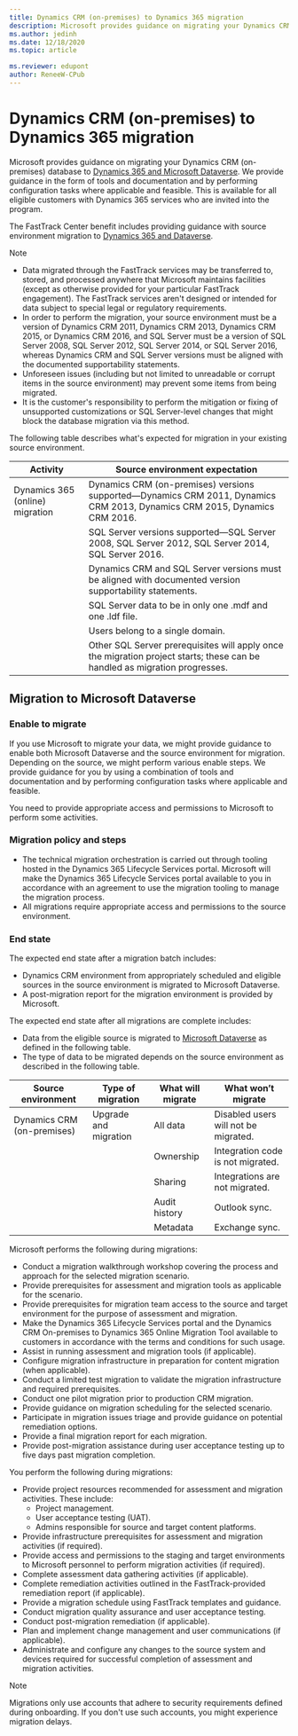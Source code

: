 ```yaml
---
title: Dynamics CRM (on-premises) to Dynamics 365 migration
description: Microsoft provides guidance on migrating your Dynamics CRM (on-premises) database to Dynamics 365 and Microsoft Dataverse.
ms.author: jedinh
ms.date: 12/18/2020
ms.topic: article

ms.reviewer: edupont
author: ReneeW-CPub
---
```


# Dynamics CRM (on-premises) to Dynamics 365 migration
Microsoft provides guidance on migrating your Dynamics CRM (on-premises) database to [Dynamics 365 and Microsoft Dataverse](/powerapps/maker/common-data-service/data-platform-intro#dynamics-365-and-dataverse). We provide guidance in the form of tools and documentation and by performing configuration tasks where applicable and feasible. This is available for all eligible customers with Dynamics 365 services who are invited into the program.

The FastTrack Center benefit includes providing guidance with source environment migration to [Dynamics 365 and Dataverse](/powerapps/maker/common-data-service/data-platform-intro#dynamics-365-and-dataverse).

> [!Note]
> - Data migrated through the FastTrack services may be transferred to, stored, and processed anywhere that Microsoft maintains facilities (except as otherwise provided for your particular FastTrack engagement). The FastTrack services aren't designed or intended for data subject to special legal or regulatory requirements.
> - In order to perform the migration, your source environment must be a version of Dynamics CRM 2011, Dynamics CRM 2013, Dynamics CRM 2015, or Dynamics CRM 2016, and SQL Server must be a version of SQL Server 2008, SQL Server 2012, SQL Server 2014, or SQL Server 2016, whereas Dynamics CRM and SQL Server versions must be aligned with the documented supportability statements.
> - Unforeseen issues (including but not limited to unreadable or corrupt items in the source environment) may prevent some items from being migrated.
> - It is the customer's responsibility to perform the mitigation or fixing of unsupported customizations or SQL Server-level changes that might block the database migration via this method.

The following table describes what's expected for migration in your existing source environment.

| Activity  | Source environment expectation |
|----  | ---- |
| Dynamics 365 (online) migration | Dynamics CRM (on-premises) versions supported—Dynamics CRM 2011, Dynamics CRM 2013, Dynamics CRM 2015, Dynamics CRM 2016. |
|  | SQL Server versions supported—SQL Server 2008, SQL Server 2012, SQL Server 2014, SQL Server 2016. |
|  | Dynamics CRM and SQL Server versions must be aligned with documented version supportability statements. |
|  | SQL Server data to be in only one .mdf and one .ldf file. |
|  | Users belong to a single domain. |
|  | Other SQL Server prerequisites will apply once the migration project starts; these can be handled as migration progresses. |

## Migration to Microsoft Dataverse 

### Enable to migrate
If you use Microsoft to migrate your data, we might provide guidance to enable both Microsoft Dataverse and the source environment for migration. Depending on the source, we might perform various enable steps. We provide guidance for you by using a combination of tools and documentation and by performing configuration tasks where applicable and feasible.

You need to provide appropriate access and permissions to Microsoft to perform some activities.

### Migration policy and steps
-	The technical migration orchestration is carried out through tooling hosted in the Dynamics 365 Lifecycle Services portal. Microsoft will make the Dynamics 365 Lifecycle Services portal available to you in accordance with an agreement to use the migration tooling to manage the migration process.
-	All migrations require appropriate access and permissions to the source environment.

### End state
The expected end state after a migration batch includes:

-	Dynamics CRM environment from appropriately scheduled and eligible sources in the source environment is migrated to Microsoft Dataverse.
-	A post-migration report for the migration environment is provided by Microsoft.

The expected end state after all migrations are complete includes:

-	Data from the eligible source is migrated to [Microsoft Dataverse](/powerapps/maker/common-data-service/data-platform-intro) as defined in the following table.
-	The type of data to be migrated depends on the source environment as described in the following table.

| Source environment |Type of migration | What will migrate | What won’t migrate |
|----- |----- |----- |----- |
| Dynamics CRM (on-premises)  |  Upgrade and migration   | All data   | Disabled users will not be migrated.   |
|  |  | Ownership |Integration code is not migrated.  |
|  |  |Sharing  | Integrations are not migrated. |
|  |  | Audit history | Outlook sync. |
|  |  | Metadata |  Exchange sync.|

Microsoft performs the following during migrations:

- Conduct a migration walkthrough workshop covering the process and approach for the selected migration scenario.
- Provide prerequisites for assessment and migration tools as applicable for the scenario.
- Provide prerequisites for migration team access to the source and target environment for the purpose of assessment and migration.
- Make the Dynamics 365 Lifecycle Services portal and the Dynamics CRM On-premises to Dynamics 365 Online Migration Tool available to customers in accordance with the terms and conditions for such usage.
- Assist in running assessment and migration tools (if applicable).
- Configure migration infrastructure in preparation for content migration (when applicable).
- Conduct a limited test migration to validate the migration infrastructure and required prerequisites.
- Conduct one pilot migration prior to production CRM migration.
- Provide guidance on migration scheduling for the selected scenario.
- Participate in migration issues triage and provide guidance on potential remediation options.
- Provide a final migration report for each migration.
- Provide post-migration assistance during user acceptance testing up to five days past migration completion.

You perform the following during migrations:

- Provide project resources recommended for assessment and migration activities. These include:
  - Project management.
  - User acceptance testing (UAT).
  - Admins responsible for source and target content platforms.
- Provide infrastructure prerequisites for assessment and migration activities (if required).
- Provide access and permissions to the staging and target environments to Microsoft personnel to perform migration activities (if required).
- Complete assessment data gathering activities (if applicable).
- Complete remediation activities outlined in the FastTrack-provided remediation report (if applicable).
- Provide a migration schedule using FastTrack templates and guidance.
- Conduct migration quality assurance and user acceptance testing.
- Conduct post-migration remediation (if applicable).
- Plan and implement change management and user communications (if applicable).
- Administrate and configure any changes to the source system and devices required for successful completion of assessment and migration activities.

> [!Note]
> Migrations only use accounts that adhere to security requirements defined during onboarding. If you don't use such accounts, you might experience migration delays.
